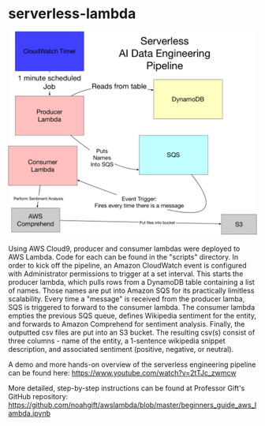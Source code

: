 # serverless-lambda
![sketch](images/serverless-lambda.png) <br> <br>
Using AWS Cloud9, producer and consumer lambdas were deployed to AWS Lambda. Code for each can be found in the "scripts" directory. In order to kick off the pipeline, an Amazon CloudWatch event is configured with Administrator permissions to trigger at a set interval. This starts the producer lambda, which pulls rows from a DynamoDB table containing a list of names. Those names are put into Amazon SQS for its practically limitless scalability. Every time a "message" is received from the producer lamba, SQS is triggered to forward to the consumer lambda. The consumer lambda empties the previous SQS queue, defines Wikipedia sentiment for the entity, and forwards to Amazon Comprehend for sentiment analysis. Finally, the outputted csv files are put into an S3 bucket. The resulting csv(s) consist of three columns - name of the entity, a 1-sentence wikipedia snippet description, and associated sentiment (positive, negative, or neutral). <br>

A demo and more hands-on overview of the serverless engineering pipeline can be found here: https://www.youtube.com/watch?v=2tTJc_zwmcw <br>

More detailed, step-by-step instructions can be found at Professor Gift's GitHub repository: https://github.com/noahgift/awslambda/blob/master/beginners_guide_aws_lambda.ipynb
